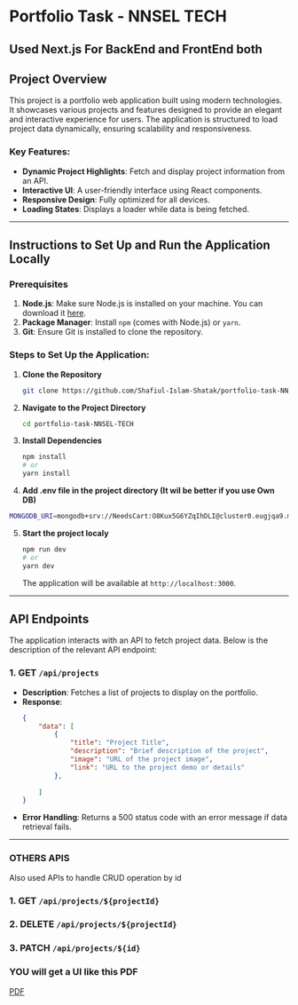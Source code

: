 # Portfolio Task - NNSEL TECH

## Used Next.js For BackEnd and FrontEnd both

## Project Overview
This project is a portfolio web application built using modern technologies. It showcases various projects and features designed to provide an elegant and interactive experience for users. The application is structured to load project data dynamically, ensuring scalability and responsiveness. 

### Key Features:
- **Dynamic Project Highlights**: Fetch and display project information from an API.
- **Interactive UI**: A user-friendly interface using React components.
- **Responsive Design**: Fully optimized for all devices.
- **Loading States**: Displays a loader while data is being fetched.

---

## Instructions to Set Up and Run the Application Locally

### Prerequisites
1. **Node.js**: Make sure Node.js is installed on your machine. You can download it [here](https://nodejs.org/).
2. **Package Manager**: Install `npm` (comes with Node.js) or `yarn`.
3. **Git**: Ensure Git is installed to clone the repository.

### Steps to Set Up the Application:

1. **Clone the Repository**
   ```bash
   git clone https://github.com/Shafiul-Islam-Shatak/portfolio-task-NNSEL-TECH.git
   ```

2. **Navigate to the Project Directory**
   ```bash
   cd portfolio-task-NNSEL-TECH
   ```

3. **Install Dependencies**
   ```bash
   npm install
   # or
   yarn install
   ```
4. **Add .env file in the project directory (It wil be better if you use Own DB)**
  ```bash
MONGODB_URI=mongodb+srv://NeedsCart:O8Kux5G6YZqIhDLI@cluster0.eugjqa9.mongodb.net/portfolioTask?retryWrites=true&w=majority
 
   ```

5. **Start the project localy**
   ```bash
   npm run dev
   # or
   yarn dev
   ```
   The application will be available at `http://localhost:3000`.




---

## API Endpoints
The application interacts with an API to fetch project data. Below is the description of the relevant API endpoint:

### 1. **GET `/api/projects`**
- **Description**: Fetches a list of projects to display on the portfolio.
- **Response**:
  ```json
  {
      "data": [
          {
              "title": "Project Title",
              "description": "Brief description of the project",
              "image": "URL of the project image",
              "link": "URL to the project demo or details"
          },
          
      ]
  }
  ```
- **Error Handling**:
  Returns a 500 status code with an error message if data retrieval fails.

---

### OTHERS APIS
Also used  APIs to handle CRUD operation by id 
### 1. **GET `/api/projects/${projectId}`**
### 2. **DELETE `/api/projects/${projectId}`**
### 3. **PATCH `/api/projects/${id}`**


### YOU will get a UI like this PDF
[PDF](https://drive.google.com/file/d/1S8uLYbyNZJz1MQxnlkRHTZHn_AYdH4zo/view?usp=sharing)

